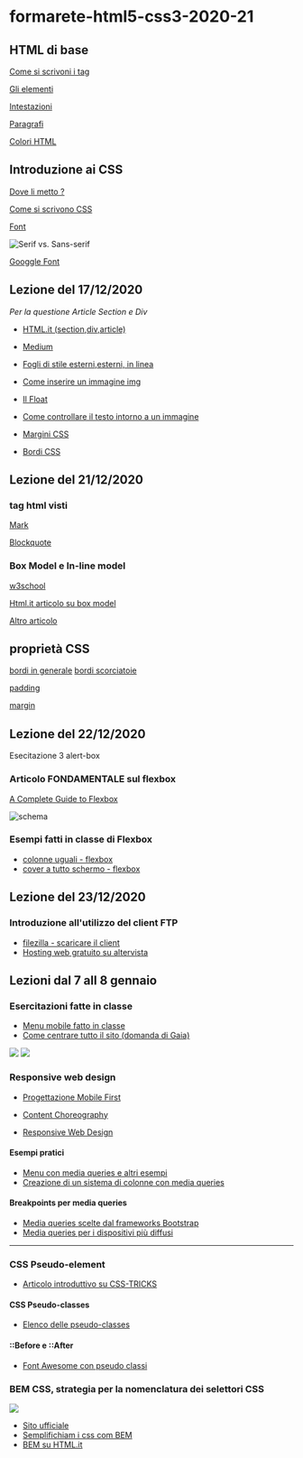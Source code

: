 # formarete-html5-css3-2020-21

## HTML di base

[Come si scrivoni i tag](https://https://www.w3schools.com/html/html_intro.asp)

[Gli elementi](https://www.w3schools.com/html/html_elements.asp)

[Intestazioni](https://www.w3schools.com/html/html_headings.asp)

[Paragrafi](https://www.w3schools.com/html/html_headings.asp)

[Colori HTML](https://www.w3schools.com/html/html_colors.asp)


## Introduzione ai CSS

[Dove li metto ?](https://www.w3schools.com/html/html_css.asp)

[Come si scrivono CSS](https://www.w3schools.com/css/css_syntax.asp)

[Font](https://www.w3schools.com/css/css_font.asp)

![Serif vs. Sans-serif](https://www.w3schools.com/css/serif.gif)

[Googgle Font](https://fonts.google.com/)

## Lezione del 17/12/2020

*Per la questione Article Section e Div*
- [HTML.it (section,div,article)](https://www.html.it/articoli/html5-section-o-article-e-il-div/)
- [Medium](https://medium.com/design-code-repository/html-elements-section-vs-div-vs-article-a8c34e6548cf)
 

- [Fogli di stile esterni,esterni, in linea](https://www.w3schools.com/css/css_howto.asp)

- [Come inserire un immagine img](https://www.w3schools.com/tags/tag_img.asp)
- [Il Float](https://www.w3schools.com/cssref/pr_class_float.asp)
- [Come controllare il testo intorno a un immagine](https://www.hostpapa.com/knowledgebase/align-float-images-website/)
- [Margini CSS](https://www.w3schools.com/css/css_margin.asp)
- [Bordi CSS](https://www.w3schools.com/css/css_border.asp)


## Lezione del 21/12/2020
### tag html visti

[Mark](https://www.w3schools.com/tags/tryit.asp?filename=tryhtml5_mark) 

[Blockquote](https://www.w3schools.com/tags/tag_blockquote.asp)

### Box Model e In-line model

 [w3school](https://www.w3schools.com/html/html_blocks.asp)

 [Html.it articolo su box model](https://www.html.it/articoli/capire-il-box-model/)

 [Altro articolo](https://codeburst.io/block-level-and-inline-elements-the-difference-between-div-and-span-2f8502c1f95b)

## proprietà CSS 

[bordi in generale](https://www.w3schools.com/css/css_border.asp)
[bordi scorciatoie](https://www.w3schools.com/css/css_border_shorthand.asp)

[padding](https://www.w3schools.com/css/css_padding.asp)

[margin](https://www.w3schools.com/css/css_margin.asp)


## Lezione del 22/12/2020

Esecitazione 3 alert-box

### Articolo FONDAMENTALE sul flexbox

[A Complete Guide to Flexbox](https://css-tricks.com/snippets/css/a-guide-to-flexbox/)

![schema](https://css-tricks.com/wp-content/uploads/2018/11/00-basic-terminology.svg)

### Esempi fatti in classe di Flexbox

- [colonne uguali - flexbox](03-flexbox/colonne-uguali.html)
- [cover a tutto schermo - flexbox](03-flexbox/cover.html)


## Lezione del 23/12/2020

### Introduzione all'utilizzo del client FTP

- [filezilla - scaricare il client](https://filezilla-project.org/)
- [Hosting web gratuito su altervista](https://it.altervista.org/)

## Lezioni dal 7 all 8 gennaio 

### Esercitazioni fatte in classe
- [Menu mobile fatto in classe](./05-flex-box-menu-orizzontale/index.html)
- [Come centrare tutto il sito (domanda di Gaia)](./05-flex-box-menu-orizzontale/center.html)

<img src="https://blog-static.leevia.com/wp-content/uploads/2017/03/Asset-4-300x135.png">
<img src="https://blog-static.leevia.com/wp-content/uploads/2017/03/Asset-4-300x135.png">

### Responsive web design

- [Progettazione Mobile First](https://www.ionos.it/digitalguide/siti-web/web-design/mobile-first-un-nuovo-approccio-del-web-design/#:~:text=Mobile%20First%20%C3%A8%20un%20approccio,per%20i%20siti%20per%20desktop.&text=Ci%C3%B2%20condiziona%20anche%20la%20creazione,dietro%20ad%20un%20sito%20web.)

- [Content Choreography](https://responsivedesign.is/articles/content-choreography/)


- [Responsive Web Design](https://www.w3schools.com/css/css_rwd_intro.asp)

#### Esempi pratici

- [Menu con media queries e altri esempi](https://www.w3schools.com/css/css3_mediaqueries_ex.asp)
- [Creazione di un sistema di colonne con media queries](https://www.w3schools.com/css/css_rwd_mediaqueries.asp)


#### Breakpoints per media queries
- [Media queries scelte dal frameworks Bootstrap](https://getbootstrap.com/docs/5.0/layout/breakpoints/)
- [Media queries per i dispositivi più diffusi](https://css-tricks.com/snippets/css/media-queries-for-standard-devices/)

---

### CSS Pseudo-element

- [Articolo introduttivo su CSS-TRICKS](https://css-tricks.com/pseudo-class-selectors/)

#### CSS Pseudo-classes

- [Elenco delle pseudo-classes](https://www.w3schools.com/css/css_pseudo_classes.asp)

#### ::Before e ::After

- [Font Awesome con pseudo classi ](https://fontawesome.com/how-to-use/on-the-web/advanced/css-pseudo-elements)

### BEM CSS, strategia per la nomenclatura dei selettori CSS

<img src="https://miro.medium.com/max/875/0*01s0Te7Awgz6auxE">

- [Sito ufficiale](http://getbem.com/introduction/)
- [Semplifichiam i css com BEM](https://blexin.com/it/blog/semplifichiamo-i-css-con-bem/)
- [BEM su HTML.it](https://www.html.it/pag/50349/bem-block-element-modifier/)